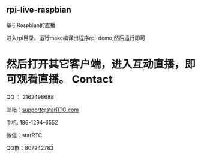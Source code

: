 rpi-live-raspbian
---
基于Raspbian的直播

进入rpi目录。运行make编译出程序rpi-demo,然后运行即可

然后打开其它客户端，进入互动直播，即可观看直播。
Contact
=====
QQ ： 2162498688

邮箱：<a href="mailto:support@starRTC.com">support@starRTC.com</a>

手机: 186-1294-6552

微信：starRTC

QQ群：807242783